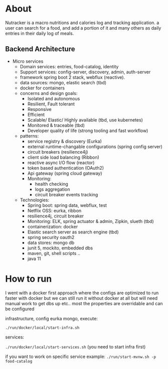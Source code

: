
# About

Nutracker is a macro nutritions and calories log and tracking application.
a user can search for a food, and add a portion of it and many others as daily entries in their daily log of meals.

## Backend Architecture

- Micro services
    - Domain services: entries, food-catalog, identity
    - Support services: config-server, discovery, admin, auth-server
    - framework spring boot 2 stack, webflux (reactive).
    - data sources: mongo, elastic search (tbd)
    - docker for containers
    - concerns and design goals:
        - Isolated and autonomous
        - Resilient, Fault tolerant
        - Responsive
        - Efficient
        - Scalable/ Elastic/ Highly available (tbd, use kubernetes)
        - Monitored & traceable (tbd)
        - Developer quality of life (strong tooling and fast workflow)
    - patterns:
        - service registry & discovery (Eurka)
        - external runtime-changable configurations (spring config server)
        - circuit breakers (resilience4j)
        - client side load balancing (Ribbon)
        - reactive async I/O flow (reactor)
        - token based authentication (OAuth2)
        - Api gateway (spring cloud gateway)
        - Monitoring:
            - health checking
            - logs aggregation
            - circuit breaker events tracking
    - Technologies:
        - Spring boot: spring data, webflux, test
        - Netflix OSS: eurka, ribbon
        - resilience4j, circuit breaker
        - Monitoring: ELK, spring actuator & admin, Zipkin, slueth (tbd)
        - containerization: docker
        - Elastic search server as search engine (tbd)
        - spring security oauth2
        - data stores: mongo db
        - junit 5, mockito, embedded dbs
        - maven, git, shell scripts ..
        - java 11

# How to run

I went with a docker first approach where the configs are optimized to run faster with docker but
we can still run it without docker at all but will need manual work to get dbs up etc.. most the properties are overridable
and can be configured

infrastructure, config eurka mongo, execute:

```./run/docker/local/start-infra.sh```

services:

```./run/docker/local/start-services.sh```
(you need to start infra first)

if you want to work on specific service
example:
```./run/start-mvnw.sh -p food-catalog```
